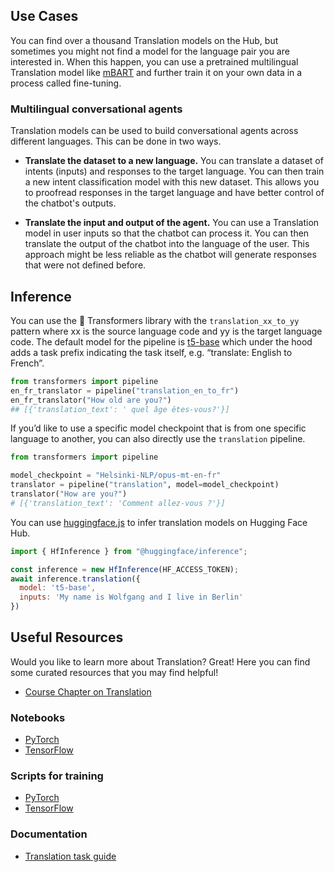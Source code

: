 ## Use Cases

You can find over a thousand Translation models on the Hub, but sometimes you might not find a model for the language pair you are interested in. When this happen, you can use a pretrained multilingual Translation model like [mBART](https://huggingface.co/facebook/mbart-large-cc25) and further train it on your own data in a process called fine-tuning.

### Multilingual conversational agents

Translation models can be used to build conversational agents across different languages. This can be done in two ways.

- **Translate the dataset to a new language.** You can translate a dataset of intents (inputs) and responses to the target language. You can then train a new intent classification model with this new dataset. This allows you to proofread responses in the target language and have better control of the chatbot's outputs.

* **Translate the input and output of the agent.** You can use a Translation model in user inputs so that the chatbot can process it. You can then translate the output of the chatbot into the language of the user. This approach might be less reliable as the chatbot will generate responses that were not defined before.

## Inference

You can use the 🤗 Transformers library with the `translation_xx_to_yy` pattern where xx is the source language code and yy is the target language code. The default model for the pipeline is [t5-base](https://huggingface.co/t5-base) which under the hood adds a task prefix indicating the task itself, e.g. “translate: English to French”.

```python
from transformers import pipeline
en_fr_translator = pipeline("translation_en_to_fr")
en_fr_translator("How old are you?")
## [{'translation_text': ' quel âge êtes-vous?'}]
```

If you’d like to use a specific model checkpoint that is from one specific language to another, you can also directly use the `translation` pipeline.

```python
from transformers import pipeline

model_checkpoint = "Helsinki-NLP/opus-mt-en-fr"
translator = pipeline("translation", model=model_checkpoint)
translator("How are you?")
# [{'translation_text': 'Comment allez-vous ?'}]
```

You can use [huggingface.js](https://github.com/huggingface/huggingface.js) to infer translation models on Hugging Face Hub.

```javascript
import { HfInference } from "@huggingface/inference";

const inference = new HfInference(HF_ACCESS_TOKEN);
await inference.translation({
  model: 't5-base',
  inputs: 'My name is Wolfgang and I live in Berlin'
})
```

## Useful Resources

Would you like to learn more about Translation? Great! Here you can find some curated resources that you may find helpful!

- [Course Chapter on Translation](https://huggingface.co/course/chapter7/4?fw=pt)

### Notebooks

- [PyTorch](https://github.com/huggingface/notebooks/blob/master/examples/translation.ipynb)
- [TensorFlow](https://github.com/huggingface/notebooks/blob/master/examples/translation-tf.ipynb)

### Scripts for training

- [PyTorch](https://github.com/huggingface/transformers/tree/main/examples/pytorch/translation)
- [TensorFlow](https://github.com/huggingface/transformers/tree/main/examples/tensorflow/translation)

### Documentation

- [Translation task guide](https://huggingface.co/docs/transformers/tasks/translation)